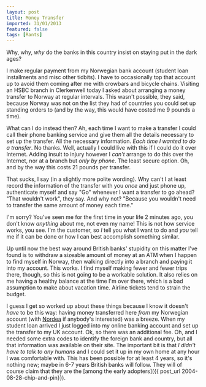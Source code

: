 ```yaml
---
layout: post
title: Money Transfer
imported: 31/01/2013
featured: false
tags: [Rants]
---
```


Why, why, *why* do the banks in this country insist on staying put in the dark ages?

I make regular payment from my Norwegian bank account (student loan installments and misc
other tidbits). I have to occasionally top that account up to avoid them coming after me
with crowbars and bicycle chains. Visiting an HSBC branch in Clerkenwell today I asked
about arranging a money transfer to Norway at regular intervals. This wasn't possible,
they said, because Norway was not on the list they had of countries you could set up
standing orders to (and by the way, this would have costed me 9 pounds a time).

What can I do instead then? Ah, each time I want to make a transfer I could call their
phone banking service and give them all the details necessary to set up the transfer. All
the necessary information. *Each time I wanted to do a transfer*. No thanks. Well,
actually I could live with this if I could do it over Internet. Adding insult to injury
however I *can't* arrange to do this over the Internet, nor at a branch but *only by
phone*. The least secure option. Oh, and by the way this costs 21 pounds per transfer.

That sucks, I say (in a slightly more polite wording). Why can't I at least record the
information of the transfer with you *once* and just phone up, authenticate myself and say
"Go" whenever I want a transfer to go ahead? "That wouldn't work", they say. And why not?
"Because you wouldn't need to transfer the same amount of money each time."

I'm sorry? You've seen me for the first time in your life 2 minutes ago, you don't know
*anything* about me, not even my name! This is not how service works, you see. I'm the
customer, so *I* tell you what I want to do and *you* tell me if it can be done or how I
can best accomplish something similar.

Up until now the best way around British banks' stupidity on this matter I've found is to
withdraw a sizeable amount of money at an ATM when I happen to find myself in Norway, then
walking directly into a branch and paying it into my account. This works. I find myself
making fewer and fewer trips there, though, so this is not going to be a workable
solution. It also relies on me having a healthy balance at the time I'm over there, which
is a bad assumption to make about vacation time. Airline tickets tend to strain the
budget.

I guess I get so worked up about these things because I know it doesn't *have* to be this
way: having money transferred here *from* my Norwegian account (with
[Nordea](http://nordea.no) if anybody's interested) was a breeze. When my student loan
arrived I just logged into my online banking account and set up the transfer to my UK
account. Ok, so there was an additional fee. Oh, and I needed some extra codes to identify
the foreign bank and country, but all that information was available on their site. The
important bit is that *I didn't have to talk to any humans* and I could set it up in my
own home at any hour I was comfortable with. This has been possible for at least 4 years,
so it's nothing new; maybe in 6-7 years British banks will follow. They will of course
claim that they are the [among the early adopters]({{ post_url 2004-08-28-chip-and-pin}}).

